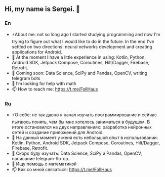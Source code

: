 ## Hi, my name is Sergei. 👋

<!--
**FollHaus/FollHaus** is a ✨ _special_ ✨ repository because its `README.md` (this file) appears on your GitHub profile.

Here are some ideas to get you started:

- 🔭 I’m currently working on ...
- 🌱 I’m currently learning ...
- 👯 I’m looking to collaborate on ...
- 🤔 I’m looking for help with ...
- 💬 Ask me about ...
- 📫 How to reach me: ...
- 😄 Pronouns: ...
- ⚡ Fun fact: ...
-->
### En
- ⚡About me: not so long ago I started studying programming and now I'm trying to figure out what I would like to do in the future. In the end I've settled on two directions: neural networks development and creating applications for Android.
- 🌱 At the moment I have a little experience in using: Kotlin, Python, Android SDK, Jetpack Compose, Coroutines, Hilt/Dagger, Firebase, Retrofit.
- 🔭 Coming soon: Data Science, SciPy and Pandas, OpenCV, writing telegram bots
- 🤔 I’m looking for help with math
- 📫 How to reach me: https://t.me/FollHaus
### Ru
- ⚡О себе: не так давно я начал изучать программирование и сейчас пытаюсь понять, чем бы мне хотелось заниматься в будущем. В итоге остановился на двух направлениях: разработка нейронных сетей и создание приложений для Android.
- 🌱 На данный момент у меня есть небольшой опыт в использовании: Kotlin, Python, Android SDK, Jetpack Compose, Coroutines, Hilt/Dagger, Firebase, Retrofit.
- 🔭 Скоро буду изучать: Data Science, SciPy и Pandas, OpenCV, написание telegram-ботов.
- 🤔 Ищу помощь с математикой
- 📫 Как со мной связаться: https://t.me/FollHaus
